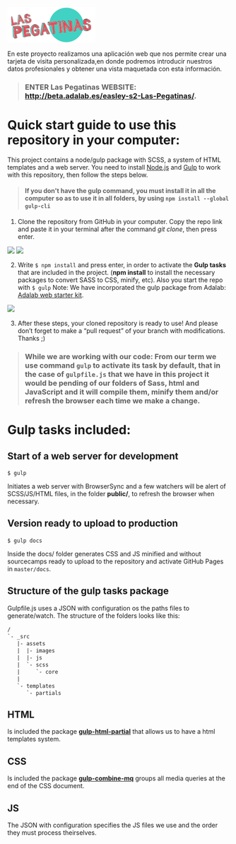 ![](_src/assets/images/logosmall.png)

En este proyecto realizamos una aplicación web que nos permite crear una tarjeta de visita personalizada,en donde podremos introducir nuestros datos profesionales y obtener una vista maquetada con esta información.



>### ENTER Las Pegatinas WEBSITE: http://beta.adalab.es/easley-s2-Las-Pegatinas/.

# Quick start guide to use this repository in your computer:

This project contains a node/gulp package with SCSS, a system of HTML templates and a web server. You need to install [Node.js](https://nodejs.org/) and [Gulp](https://gulpjs.com) to work with this repository, then follow the steps below.

>#### If you don't have the gulp command, you must install it in all the computer so as to use it in all folders, by using `npm install --global gulp-cli`

1. Clone the repository from GitHub in your computer. Copy the repo link and paste it in your terminal after the command *git clone*, then press enter.

![](images/url_clone.png)
![](images/git_clone.png)

2. Write `$ npm install` and press enter, in order to activate the **Gulp tasks** that are included in the project. (**npm install** to install the necessary packages to convert SASS to CSS, minify, etc). Also you start the repo with `$ gulp` 
Note: We have incorporated the gulp package from Adalab: [Adalab web starter kit](https://github.com/Adalab/Adalab-web-starter-kit).

![](images/npm_install.png)

3. After these steps, your cloned repository is ready to use! And please don’t forget to make a “pull request” of your branch with modifications. Thanks ;)

> ### While we are working with our code: From our term we use command `gulp` to activate its task by default, that in the case of `gulpfile.js` that we have in this project it would be pending of our folders of Sass, html and JavaScript and it will compile them, minify them and/or refresh the browser each time we make a change.

# Gulp tasks included:

## Start of a web server for development
```
$ gulp
```
Initiates a web server with BrowserSync and a few watchers will be alert of SCSS/JS/HTML files, in the folder **public/**, to refresh the browser when necessary.

## Version ready to upload to production
```
$ gulp docs
```
Inside the docs/ folder generates CSS and JS minified and without sourcecamps ready to upload to the repository and activate GitHub Pages in `master/docs`.

## Structure of the gulp tasks package
Gulpfile.js uses a JSON with configuration os the paths files to generate/watch.
The structure of the folders looks like this:
```
/
`- _src
   |- assets
   |  |- images
   |  |- js
   |  `- scss
   |     `- core
   |
   `- templates
      `- partials

```

## HTML
Is included the package [**gulp-html-partial**](https://www.npmjs.com/package/gulp-html-partial) that allows us to have a html templates system.

## CSS
Is included the package [**gulp-combine-mq**](https://www.npmjs.com/package/gulp-combine-mq) groups all media queries at the end of the CSS document.

## JS
The JSON with configuration specifies the JS files we use and the order they must process theirselves.
